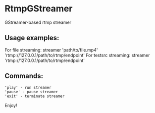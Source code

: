 # RtmpGStreamer
GStreamer-based rtmp streamer 

## Usage examples: 
For file streaming:
	streamer 'path/to/file.mp4' 'rtmp://127.0.0.1/path/to/rtmp/endpoint'
For testsrc streaming:
	streamer 'rtmp://127.0.0.1/path/to/rtmp/endpoint'

## Commands:
	'play' - run streamer
	'pause' - pause streamer
	'exit' - terminate streamer

Enjoy!